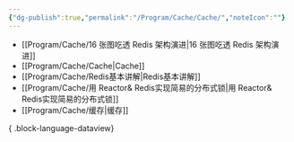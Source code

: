 ```yaml
---
{"dg-publish":true,"permalink":"/Program/Cache/Cache/","noteIcon":""}
---
```


- [[Program/Cache/16 张图吃透 Redis 架构演进\|16 张图吃透 Redis 架构演进]]
- [[Program/Cache/Cache\|Cache]]
- [[Program/Cache/Redis基本讲解\|Redis基本讲解]]
- [[Program/Cache/用 Reactor& Redis实现简易的分布式锁\|用 Reactor& Redis实现简易的分布式锁]]
- [[Program/Cache/缓存\|缓存]]

{ .block-language-dataview}